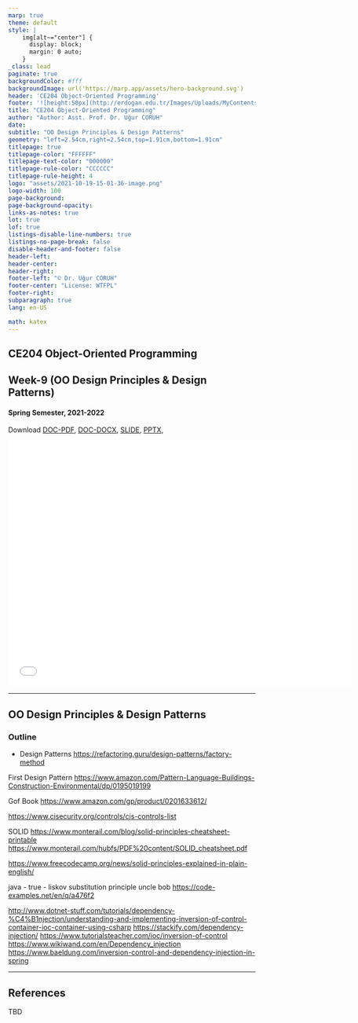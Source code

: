 ```yaml
---
marp: true
theme: default
style: |
    img[alt~="center"] {
      display: block;
      margin: 0 auto;
    }
_class: lead
paginate: true
backgroundColor: #fff
backgroundImage: url('https://marp.app/assets/hero-background.svg')
header: 'CE204 Object-Oriented Programming'
footer: '![height:50px](http://erdogan.edu.tr/Images/Uploads/MyContents/L_379-20170718142719217230.jpg) RTEU CE204 Week-9'
title: "CE204 Object-Oriented Programming"
author: "Author: Asst. Prof. Dr. Uğur CORUH"
date:
subtitle: "OO Design Principles & Design Patterns"
geometry: "left=2.54cm,right=2.54cm,top=1.91cm,bottom=1.91cm"
titlepage: true
titlepage-color: "FFFFFF"
titlepage-text-color: "000000"
titlepage-rule-color: "CCCCCC"
titlepage-rule-height: 4
logo: "assets/2021-10-19-15-01-36-image.png"
logo-width: 100 
page-background:
page-background-opacity:
links-as-notes: true
lot: true
lof: true
listings-disable-line-numbers: true
listings-no-page-break: false
disable-header-and-footer: false
header-left:
header-center:
header-right:
footer-left: "© Dr. Uğur CORUH"
footer-center: "License: WTFPL"
footer-right:
subparagraph: true
lang: en-US 

math: katex
---
```


<!-- _backgroundColor: aquq -->

<!-- _color: orange -->

<!-- paginate: false -->

## CE204 Object-Oriented Programming

## Week-9 (OO Design Principles & Design Patterns)

#### Spring Semester, 2021-2022

Download [DOC-PDF](ce204-week-9.tr.md_doc.pdf), [DOC-DOCX](ce204-week-9.tr.md_word.docx), [SLIDE](ce204-week-9.tr.md_slide.pdf), [PPTX](ce204-week-9.tr.md_slide.pptx),

<iframe width=700, height=500 frameBorder=0 src="../ce204-week-9.tr.md_slide.html"></iframe>

---

<!-- paginate: true -->

## OO Design Principles & Design Patterns

### Outline

- Design Patterns
https://refactoring.guru/design-patterns/factory-method

First Design Pattern
https://www.amazon.com/Pattern-Language-Buildings-Construction-Environmental/dp/0195019199

Gof Book
https://www.amazon.com/gp/product/0201633612/

https://www.cisecurity.org/controls/cis-controls-list

SOLID
https://www.monterail.com/blog/solid-principles-cheatsheet-printable
https://www.monterail.com/hubfs/PDF%20content/SOLID_cheatsheet.pdf

https://www.freecodecamp.org/news/solid-principles-explained-in-plain-english/

java - true - liskov substitution principle uncle bob
https://code-examples.net/en/q/a476f2


http://www.dotnet-stuff.com/tutorials/dependency-%C4%B1njection/understanding-and-implementing-inversion-of-control-container-ioc-container-using-csharp
https://stackify.com/dependency-injection/
https://www.tutorialsteacher.com/ioc/inversion-of-control
https://www.wikiwand.com/en/Dependency_injection
https://www.baeldung.com/inversion-control-and-dependency-injection-in-spring

---

## References

TBD
